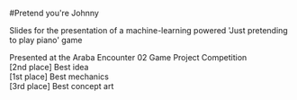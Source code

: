 #Pretend you're Johnny

Slides for the presentation of a machine-learning powered 'Just pretending to play piano' game

Presented at the Araba Encounter 02 Game Project Competition  
[2nd place] Best idea  
[1st place] Best mechanics  
[3rd place] Best concept art
